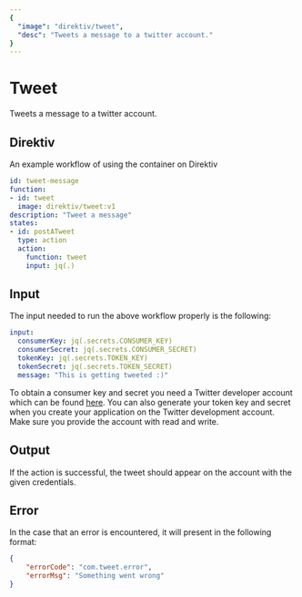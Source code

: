```yaml
---
{
  "image": "direktiv/tweet",
  "desc": "Tweets a message to a twitter account."
}
---
```


# Tweet

Tweets a message to a twitter account.

## Direktiv

An example workflow of using the container on Direktiv

```yaml
id: tweet-message
function: 
- id: tweet
  image: direktiv/tweet:v1
description: "Tweet a message"
states:
- id: postATweet
  type: action
  action:
    function: tweet
    input: jq(.)
```

## Input
The input needed to run the above workflow properly is the following:

```yaml
input:
  consumerKey: jq(.secrets.CONSUMER_KEY)
  consumerSecret: jq(.secrets.CONSUMER_SECRET)
  tokenKey: jq(.secrets.TOKEN_KEY)
  tokenSecret: jq(.secrets.TOKEN_SECRET)
  message: "This is getting tweeted :)"
```

To obtain a consumer key and secret you need a Twitter developer account which can be found [here](https://developer.twitter.com/en/portal/dashboard). You can also generate your token key and secret when you create your application on the Twitter development account. Make sure you provide the account with read and write.


## Output

If the action is successful, the tweet should appear on the account with the given credentials.

## Error

In the case that an error is encountered, it will present in the following format:

```json
{
    "errorCode": "com.tweet.error",
    "errorMsg": "Something went wrong"
}
```